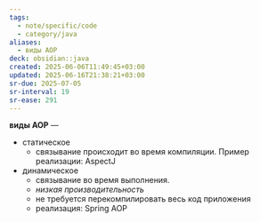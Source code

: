 ```yaml
---
tags:
  - note/specific/code
  - category/java
aliases:
  - виды AOP
deck: obsidian::java
created: 2025-06-06T11:49:45+03:00
updated: 2025-06-16T21:38:21+03:00
sr-due: 2025-07-05
sr-interval: 19
sr-ease: 291
---
```


**виды AOP**
—
- статическое
	- связывание происходит во время компиляции. Пример реализации: AspectJ
- динамическое
	- связывание во время выполнения.
	- *низкая производительность*
	- не требуется перекомпилировать весь код приложения
	- реализация: Spring AOP
